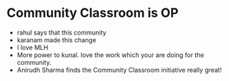 # Community Classroom is OP

- rahul says that this community 
- karanam made this change
- I love MLH
- More power to kunal. love the work which your are doing for the community.
- Anirudh Sharma finds the Community Classroom initiative really great!
